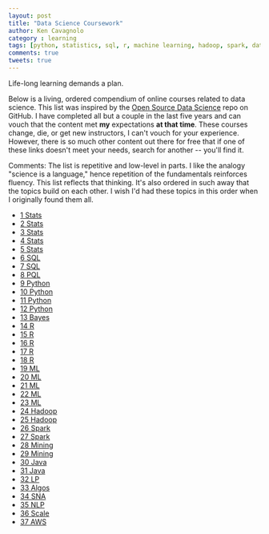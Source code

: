 ```yaml
---
layout: post
title: "Data Science Coursework"
author: Ken Cavagnolo
category : learning
tags: [python, statistics, sql, r, machine learning, hadoop, spark, data mining, java, linear programming, algorithms, social network analysis, natural language processing, scaling, aws]
comments: true
tweets: true
---
```


Life-long learning demands a plan.

Below is a living, ordered compendium of online courses related to
data science. This list was inspired by the <a
href="http://datasciencemasters.org/" target="_blank">Open Source Data
Science</a> repo on GitHub. I have completed all but a couple in the
last five years and can vouch that the content met <b>my</b>
expectations <b>at that time</b>. These courses change, die, or get
new instructors, I can't vouch for your experience. However, there is
so much other content out there for free that if one of these links
doesn't meet your needs, search for another -- you'll find it.

Comments: The list is repetitive and low-level in parts. I like the
analogy "science is a language," hence repetition of the fundamentals
reinforces fluency. This list reflects that thinking. It's also
ordered in such away that the topics build on each other. I wish I'd
had these topics in this order when I originally found them all.

<ul>
<li><a href="https://www.coursera.org/learn/basic-statistics">1 Stats</a></li>
<li><a href="https://www.edx.org/course/introduction-statistics-descriptive-uc-berkeleyx-stat2-1x">2 Stats</a></li>
<li><a href="https://www.edx.org/course/introduction-statistics-probability-uc-berkeleyx-stat2-2x">3 Stats</a></li>
<li><a href="https://www.edx.org/course/introduction-statistics-inference-uc-berkeleyx-stat2-3x">4 Stats</a></li>
<li><a href="http://oli.cmu.edu/courses/free-open/statistics-course-details/">5 Stats</a></li>
<li><a href="https://www.codecademy.com/learn/learn-sql">6 SQL</a></li>
<li><a href="http://www.w3schools.com/sql/">7 SQL</a></li>
<li><a href="https://www.udemy.com/beginners-guide-to-postgresql/">8 PQL</a></li>
<li><a href="https://www.codecademy.com/tracks/python">9 Python</a></li>
<li><a href="https://www.udemy.com/python-and-python-django-for-beginners-2-course-package/">10 Python</a></li>
<li><a href="https://www.udemy.com/data-analysis-in-python-with-pandas">11 Python</a></li>
<li><a href="http://www.learnpython.org/">12 Python</a></li>
<li><a href="https://github.com/markdregan/Bayesian-Modelling-in-Python">13 Bayes</a></li>
<li><a href="https://www.udemy.com/r-basics">14 R</a></li>
<li><a href="https://www.datacamp.com/courses/free-introduction-to-r">15 R</a></li>
<li><a href="https://www.codeschool.com/courses/try-r">16 R</a></li>
<li><a href="https://campus.datacamp.com/courses/intermediate-r">17 R</a></li>
<li><a href="https://www.coursera.org/course/stats1">18 R</a></li>
<li><a href="https://www.coursera.org/learn/machine-learning">19 ML</a></li>
<li><a href="https://www.udacity.com/course/intro-to-machine-learning--ud120">20 ML</a></li>
<li><a href="http://work.caltech.edu/lectures.html">21 ML</a></li>
<li><a href="http://neuralnetworksanddeeplearning.com/">22 ML</a></li>
<li><a href="https://www.udacity.com/course/deep-learning--ud730">23 ML</a></li>
<li><a href="https://www.udacity.com/course/intro-to-hadoop-and-mapreduce--ud617">24 Hadoop</a></li>
<li><a href="https://www.udemy.com/big-data-and-hadoop-essentials-free-tutorial">25 Hadoop</a></li>
<li><a href="https://www.edx.org/course/introduction-big-data-apache-spark-uc-berkeleyx-cs100-1x">26 Spark</a></li>
<li><a href="https://www.edx.org/course/scalable-machine-learning-uc-berkeleyx-cs190-1x">27 Spark</a></li>
<li><a href="https://www.udemy.com/scraping-and-data-mining-for-beginners-and-pros">28 Mining</a></li>
<li><a href="https://www.coursera.org/course/mmds">29 Mining</a></li>
<li><a href="https://www.codecademy.com/learn/learn-java">30 Java</a></li>
<li><a href="https://www.udemy.com/java-tutorial">31 Java</a></li>
<li><a href="http://www.math.washington.edu/~burke/crs/407/index.html">32 LP</a></li>
<li><a href="https://www.coursera.org/course/algo">33 Algos</a></li>
<li><a href="https://www.coursera.org/course/networksonline">34 SNA</a></li>
<li><a href="http://www.nltk.org/book/">35 NLP</a></li>
<li><a href="https://www.coursera.org/learn/data-manipulation/">36 Scale</a></li>
<li><a href="https://www.udemy.com/amazon-web-services-for-web-hosting-cloud-computing/">37 AWS</a></li>
</ul>